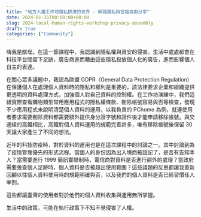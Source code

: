 ```yaml
---
title: "地方人權工作坊隱私拼湊的世界 - 網路隱私與言論自由分享"
date: 2024-01-31T00:00:00+08:00
slug: 2024-local-human-rights-workshop-privacy-assembly
draft: true
categories: ["Community"]
---
```


嗨我是猷珵。在這一節課程中，我認識到隱私權與資安的侵害。生活中處處都會在科技平台間留下足跡，廣告商進而藉由這些隱私投放個人化的廣告，進而影響個人自主的表達。

在關心眾多議題中，我認為歐盟 GDPR（General Data Protection Regulation）在保護個人在處理個人資料時的隱私和權利是重要的，該法律要求企業和組織提供更透明的資料處理方式，加強個人對自己資料的控制權。在工作坊演練中，我們這組實際查看購物類型常用應用程式的隱私權條款、刪除帳號容易與否等檢查，發現不少應用程式未說明清楚個人資料的運用，以我負責的 PChome 為例，就連使用者要求需要刪除資料都需要額外提供身分證字號和證件後才能申請移除帳號。與交通組的高鐵相比，高鐵對個人資料運用的規範完善許多，唯有移除帳號後保留 30 天讓大家產生了不同的想法。

近年的科技防疫時，對於資料的運用也是在這次課程中的討論之一。其中討論到為了疫情管理優先的形式流程。當國人的身份因為出入境而被註記了，是否有告知本人？當需要進行 1999 簡訊實聯制時，電信商對資料是否進行額外的處理？當政府需要蒐查個人足跡時，個人資料是否被超出使用範圍？這些議題的反思都讓我重新回顧以往個人資料使用時的規範明確與否，以及我們的個人資料是否已經習慣任人宰割。

這些都讓臺灣的使用者對於他們的個人資料收集與運用無所掌握。

生活中的政策，可能在執行政策下不知不覺侵害了人權。